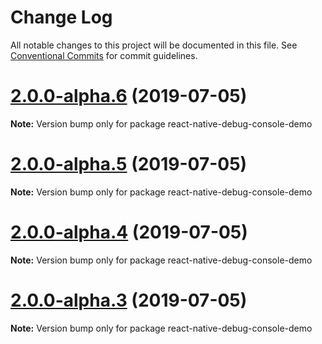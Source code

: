# Change Log

All notable changes to this project will be documented in this file.
See [Conventional Commits](https://conventionalcommits.org) for commit guidelines.

# [2.0.0-alpha.6](https://github.com/morten-olsen/react-native-debug-console/compare/v2.0.0-alpha.5...v2.0.0-alpha.6) (2019-07-05)

**Note:** Version bump only for package react-native-debug-console-demo





# [2.0.0-alpha.5](https://github.com/morten-olsen/react-native-debug-console/compare/v2.0.0-alpha.4...v2.0.0-alpha.5) (2019-07-05)

**Note:** Version bump only for package react-native-debug-console-demo





# [2.0.0-alpha.4](https://github.com/morten-olsen/react-native-debug-console/compare/v2.0.0-alpha.3...v2.0.0-alpha.4) (2019-07-05)

**Note:** Version bump only for package react-native-debug-console-demo





# [2.0.0-alpha.3](https://github.com/morten-olsen/react-native-debug-console/compare/v2.0.0-alpha.2...v2.0.0-alpha.3) (2019-07-05)

**Note:** Version bump only for package react-native-debug-console-demo
